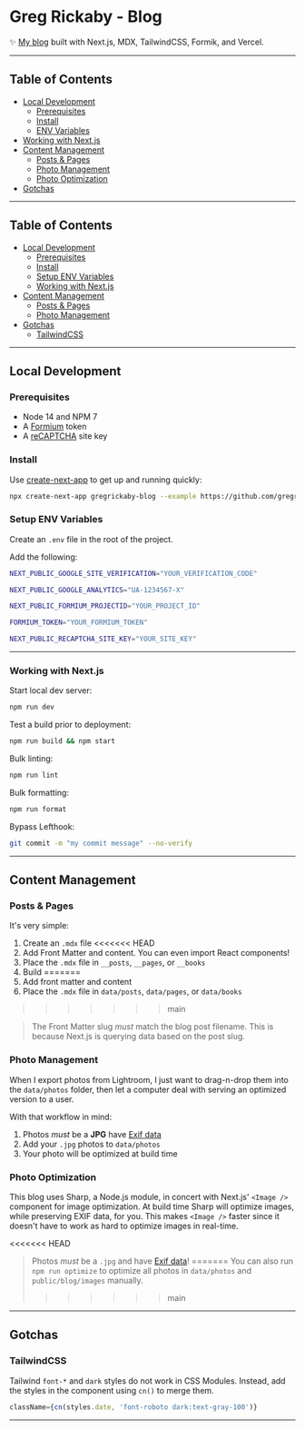 # Greg Rickaby - Blog <!-- omit in toc -->

✨ [My blog](https://gregrickaby.com) built with Next.js, MDX, TailwindCSS, Formik, and Vercel.

---

## Table of Contents <!-- omit in toc -->

- [Local Development](#local-development)
  - [Prerequisites](#prerequisites)
  - [Install](#install)
  - [ENV Variables](#env-variables)
- [Working with Next.js](#working-with-nextjs)
- [Content Management](#content-management)
  - [Posts & Pages](#posts--pages)
  - [Photo Management](#photo-management)
  - [Photo Optimization](#photo-optimization)
- [Gotchas](#gotchas)

---

## Table of Contents <!-- omit in toc -->

- [Local Development](#local-development)
  - [Prerequisites](#prerequisites)
  - [Install](#install)
  - [Setup ENV Variables](#setup-env-variables)
  - [Working with Next.js](#working-with-nextjs)
- [Content Management](#content-management)
  - [Posts & Pages](#posts--pages)
  - [Photo Management](#photo-management)
- [Gotchas](#gotchas)
  - [TailwindCSS](#tailwindcss)

---

## Local Development

### Prerequisites

- Node 14 and NPM 7
- A [Formium](https://formium.io/) token
- A [reCAPTCHA](https://developers.google.com/recaptcha/) site key

### Install

Use [create-next-app](https://www.npmjs.com/package/create-next-app) to get up and running quickly:

```bash
npx create-next-app gregrickaby-blog --example https://github.com/gregrickaby/gregrickaby-blog
```

### Setup ENV Variables

Create an `.env` file in the root of the project.

Add the following:

```bash
NEXT_PUBLIC_GOOGLE_SITE_VERIFICATION="YOUR_VERIFICATION_CODE"
```

```bash
NEXT_PUBLIC_GOOGLE_ANALYTICS="UA-1234567-X"
```

```bash
NEXT_PUBLIC_FORMIUM_PROJECTID="YOUR_PROJECT_ID"
```

```bash
FORMIUM_TOKEN="YOUR_FORMIUM_TOKEN"
```

```bash
NEXT_PUBLIC_RECAPTCHA_SITE_KEY="YOUR_SITE_KEY"
```

---

### Working with Next.js

Start local dev server:

```bash
npm run dev
```

Test a build prior to deployment:

```bash
npm run build && npm start
```

Bulk linting:

```bash
npm run lint
```

Bulk formatting:

```bash
npm run format
```

Bypass Lefthook:

```bash
git commit -m "my commit message" --no-verify
```

---

## Content Management

### Posts & Pages

It's very simple:

1. Create an `.mdx` file
<<<<<<< HEAD
2. Add Front Matter and content. You can even import React components!
3. Place the `.mdx` file in `__posts`, `__pages`, or `__books`
4. Build
=======
2. Add front matter and content
3. Place the `.mdx` file in `data/posts`, `data/pages`, or `data/books`
>>>>>>> main

> The Front Matter slug _must_ match the blog post filename. This is because Next.js is querying data based on the post slug.

### Photo Management

When I export photos from Lightroom, I just want to drag-n-drop them into the `data/photos` folder, then let a computer deal with serving an optimized version to a user.

With that workflow in mind:

1. Photos _must_ be a **JPG** have [Exif data](https://en.wikipedia.org/wiki/Exif)
2. Add your `.jpg` photos to `data/photos`
3. Your photo will be optimized at build time

### Photo Optimization

This blog uses Sharp, a Node.js module, in concert with Next.js' `<Image />` component for image optimization. At build time Sharp will optimize images, while preserving EXIF data, for you. This makes `<Image />` faster since it doesn't have to work as hard to optimize images in real-time.

<<<<<<< HEAD
> Photos _must_ be a `.jpg` and have [Exif data](https://en.wikipedia.org/wiki/Exif)!
=======
You can also run `npm run optimize` to optimize all photos in `data/photos` and `public/blog/images` manually.
>>>>>>> main

---

## Gotchas

### TailwindCSS

Tailwind `font-*` and `dark` styles do not work in CSS Modules. Instead, add the styles in the component using `cn()` to merge them.

```js
className={cn(styles.date, 'font-roboto dark:text-gray-100')}
```

---

